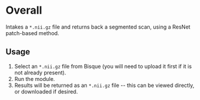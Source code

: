 # Overall

Intakes a ``*.nii.gz`` file and returns back a segmented scan, using a ResNet patch-based method.

## Usage

1. Select an ``*.nii.gz`` file from Bisque (you will need to upload it first if it is not already present).
2. Run the module.
3. Results will be returned as an ``*.nii.gz`` file -- this can be viewed directly, or downloaded if desired.
